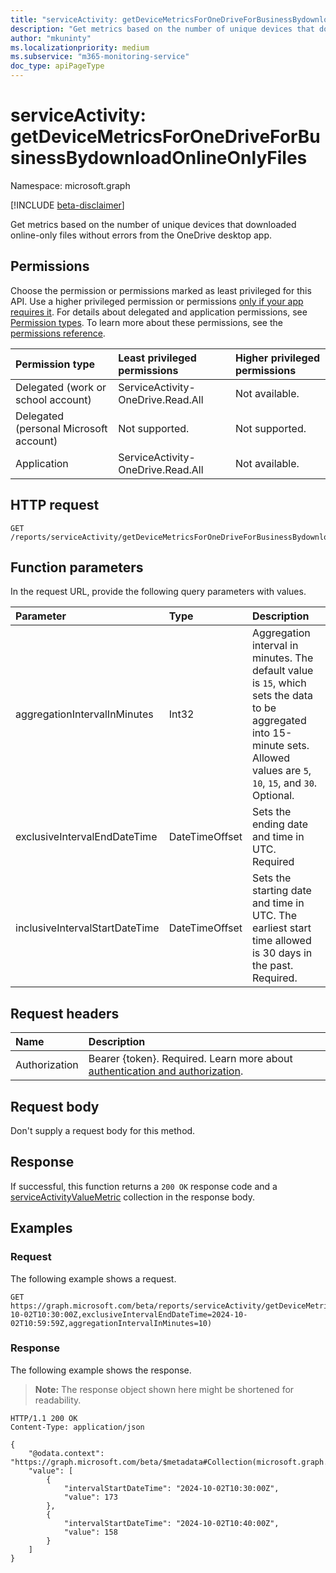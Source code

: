 ```yaml
---
title: "serviceActivity: getDeviceMetricsForOneDriveForBusinessBydownloadOnlineOnlyFiles"
description: "Get metrics based on the number of unique devices that downloaded online-only files without errors from the OneDrive desktop app."
author: "mkuninty"
ms.localizationpriority: medium
ms.subservice: "m365-monitoring-service"
doc_type: apiPageType
---
```


# serviceActivity: getDeviceMetricsForOneDriveForBusinessBydownloadOnlineOnlyFiles
Namespace: microsoft.graph

[!INCLUDE [beta-disclaimer](../../includes/beta-disclaimer.md)]

Get metrics based on the number of unique devices that downloaded online-only files without errors from the OneDrive desktop app.

## Permissions
Choose the permission or permissions marked as least privileged for this API. Use a higher privileged permission or permissions [only if your app requires it](/graph/permissions-overview#best-practices-for-using-microsoft-graph-permissions). For details about delegated and application permissions, see [Permission types](/graph/permissions-overview#permission-types). To learn more about these permissions, see the [permissions reference](/graph/permissions-reference).

|Permission type|Least privileged permissions|Higher privileged permissions|
|:---|:---|:---|
|Delegated (work or school account)|ServiceActivity-OneDrive.Read.All|Not available.|
|Delegated (personal Microsoft account)|Not supported.|Not supported.|
|Application|ServiceActivity-OneDrive.Read.All|Not available.|

## HTTP request

<!-- {
  "blockType": "ignored"
}
-->
``` http
GET /reports/serviceActivity/getDeviceMetricsForOneDriveForBusinessBydownloadOnlineOnlyFiles
```

## Function parameters
In the request URL, provide the following query parameters with values.

|Parameter|Type|Description|
|:---|:---|:---|
|aggregationIntervalInMinutes|Int32|Aggregation interval in minutes. The default value is `15`, which sets the data to be aggregated into 15-minute sets. Allowed values are `5`, `10`, `15`, and `30`. Optional.|
|exclusiveIntervalEndDateTime|DateTimeOffset|Sets the ending date and time in UTC. Required|
|inclusiveIntervalStartDateTime|DateTimeOffset|Sets the starting date and time in UTC. The earliest start time allowed is 30 days in the past. Required.|

## Request headers
|Name|Description|
|:---|:---|
|Authorization|Bearer {token}. Required. Learn more about [authentication and authorization](/graph/auth/auth-concepts).|

## Request body
Don't supply a request body for this method.

## Response

If successful, this function returns a `200 OK` response code and a [serviceActivityValueMetric](../resources/serviceactivityvaluemetric.md) collection in the response body.

## Examples

### Request
The following example shows a request.

<!-- {
  "blockType": "request",
  "name": "serviceactivitythis.getdevicemetricsforonedriveforbusinessbydownloadonlineonlyfiles"
}
-->
``` http
GET https://graph.microsoft.com/beta/reports/serviceActivity/getDeviceMetricsForOneDriveForBusinessBydownloadOnlineOnlyFiles(inclusiveIntervalStartDateTime=2024-10-02T10:30:00Z,exclusiveIntervalEndDateTime=2024-10-02T10:59:59Z,aggregationIntervalInMinutes=10)
```

### Response
The following example shows the response.
>**Note:** The response object shown here might be shortened for readability.
<!-- {
  "blockType": "response",
  "truncated": true,
  "@odata.type": "Collection(microsoft.graph.serviceActivityValueMetric)"
}
-->
``` http
HTTP/1.1 200 OK
Content-Type: application/json

{
    "@odata.context": "https://graph.microsoft.com/beta/$metadata#Collection(microsoft.graph.serviceActivityValueMetric)",
    "value": [
        {
            "intervalStartDateTime": "2024-10-02T10:30:00Z",
            "value": 173
        },
        {
            "intervalStartDateTime": "2024-10-02T10:40:00Z",
            "value": 158
        }
    ]
}
```
